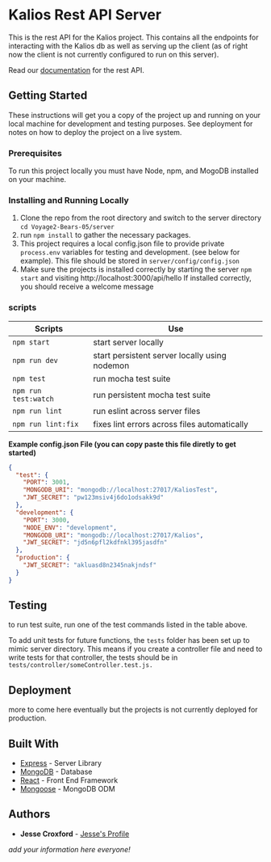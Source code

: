# Kalios Rest API Server

This is the rest API for the Kalios project. This contains all the endpoints for interacting with the Kalios db as well as serving up the client (as of right now the client is not currently configured to run on this server).

Read our [documentation](./apiReference.md) for the rest API.

## Getting Started

These instructions will get you a copy of the project up and running on your local machine for development and testing purposes. See deployment for notes on how to deploy the project on a live system.

### Prerequisites

To run this project locally you must have Node, npm, and MogoDB installed on your machine. 

### Installing and Running Locally

1. Clone the repo from the root directory and switch to the server directory `cd Voyage2-Bears-05/server` 
2. run `npm install` to gather the necessary packages.
3. This project requires a local config.json file to provide private `process.env` variables for testing and development. (see below for example). This file should be stored in `server/config/config.json`
4. Make sure the projects is installed correctly by starting the server `npm start` and visiting http://localhost:3000/api/hello If installed correctly, you should receive a welcome message

### scripts
| Scripts              | Use                                           |
|----------------------|-----------------------------------------------|
| `npm start`          | start server locally                          |
| `npm run dev`        | start persistent server locally using nodemon |
| `npm test`           | run mocha test suite                          |
| `npm run test:watch` | run persistent mocha test suite               |
| `npm run lint`       | run eslint across server files                |
| `npm run lint:fix`   | fixes lint errors across files automatically  |

**Example config.json File (you can copy paste this file diretly to get started)**
```json
{
  "test": {
    "PORT": 3001,
    "MONGODB_URI": "mongodb://localhost:27017/KaliosTest",
    "JWT_SECRET": "pw123msiv4j6do1odsakk9d"
  },
  "development": {
    "PORT": 3000,
    "NODE_ENV": "development",
    "MONGODB_URI": "mongodb://localhost:27017/Kalios",
    "JWT_SECRET": "jd5n6pfl2kdfnkl395jasdfn"
  },
  "production": {
    "JWT_SECRET": "akluasd8n2345nakjndsf"
  }
}
```

## Testing
to run test suite, run one of the test commands listed in the table above. 

To add unit tests for future functions, the `tests` folder has been set up to mimic server directory. This means if you create a controller file and need to write tests for that controller, the tests should be in `tests/controller/someController.test.js.`

## Deployment

more to come here eventually but the projects is not currently deployed for production.

## Built With

* [Express](http://expressjs.com/) - Server Library
* [MongoDB](https://www.mongodb.com/) - Database
* [React](https://facebook.github.io/react/) - Front End Framework
* [Mongoose](http://mongoosejs.com/) - MongoDB ODM

## Authors

* **Jesse Croxford** - [Jesse's Profile](https://github.com/Jcroxford)

*add your information here everyone!*
